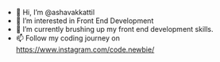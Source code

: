 - 👋 Hi, I’m @ashavakkattil
- 👀 I’m interested in Front End Development
- 🌱 I’m currently brushing up my front end development skills.
- 📫 Follow my coding journey on https://www.instagram.com/code.newbie/

<!---
ashavakkattil/ashavakkattil is a ✨ special ✨ repository because its `README.md` (this file) appears on your GitHub profile.
You can click the Preview link to take a look at your changes.
--->
